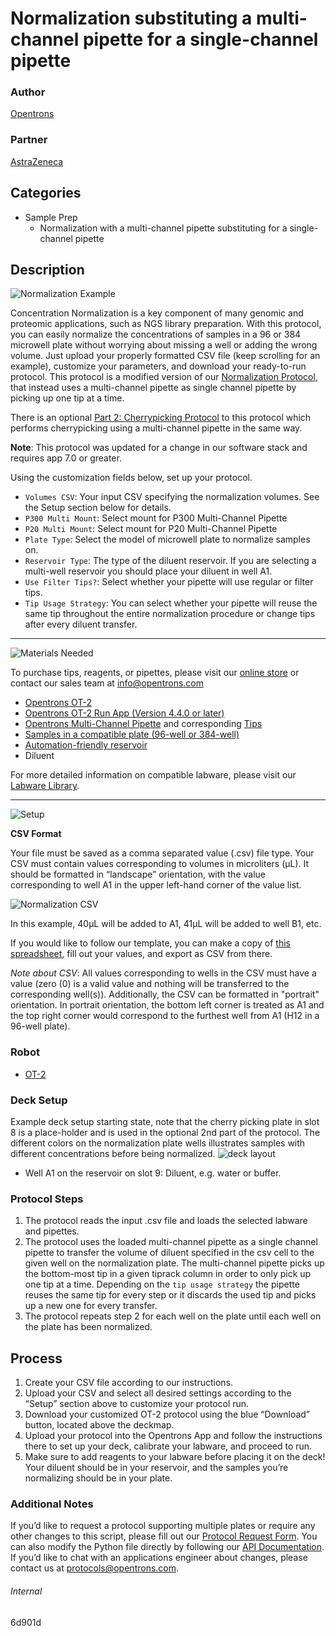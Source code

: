 # Normalization substituting a multi-channel pipette for a single-channel pipette

### Author
[Opentrons](https://opentrons.com/)

### Partner
[AstraZeneca](https://www.astrazeneca.com/)



## Categories
* Sample Prep
	* Normalization with a multi-channel pipette substituting for a single-channel pipette


## Description
![Normalization Example](https://opentrons-protocol-library-website.s3.amazonaws.com/custom-README-images/normalization/normalization_example.png)

Concentration Normalization is a key component of many genomic and proteomic applications, such as NGS library preparation. With this protocol, you can easily normalize the concentrations of samples in a 96 or 384 microwell plate without worrying about missing a well or adding the wrong volume. Just upload your properly formatted CSV file (keep scrolling for an example), customize your parameters, and download your ready-to-run protocol. This protocol is a modified version of our [Normalization Protocol](https://protocols.opentrons.com/protocol/normalization), that instead uses a multi-channel pipette as single channel pipette by picking up one tip at a time.

There is an optional [Part 2: Cherrypicking Protocol](https://protocols.opentrons.com/protocol/6d901d-2) to this protocol which performs cherrypicking using a multi-channel pipette in the same way.

**Note**: This protocol was updated for a change in our software stack and requires app 7.0 or greater.

Using the customization fields below, set up your protocol.
* `Volumes CSV`: Your input CSV specifying the normalization volumes. See the Setup section below for details.
* `P300 Multi Mount`: Select mount for P300 Multi-Channel Pipette
* `P20 Multi Mount`: Select mount for P20 Multi-Channel Pipette
* `Plate Type`: Select the model of microwell plate to normalize samples on.
* `Reservoir Type`: The type of the diluent reservoir. If you are selecting a multi-well reservoir you should place your diluent in well A1.
* `Use Filter Tips?`: Select whether your pipette will use regular or filter tips.
* `Tip Usage Strategy`: You can select whether your pipette will reuse the same tip throughout the entire normalization procedure or change tips after every diluent transfer.

---

![Materials Needed](https://s3.amazonaws.com/opentrons-protocol-library-website/custom-README-images/001-General+Headings/materials.png)

To purchase tips, reagents, or pipettes, please visit our [online store](https://shop.opentrons.com/) or contact our sales team at [info@opentrons.com](mailto:info@opentrons.com)

* [Opentrons OT-2](https://shop.opentrons.com/collections/ot-2-robot/products/ot-2)
* [Opentrons OT-2 Run App (Version 4.4.0 or later)](https://opentrons.com/ot-app/)
* [Opentrons Multi-Channel Pipette](https://shop.opentrons.com/8-channel-electronic-pipette/) and corresponding [Tips](https://shop.opentrons.com/collections/opentrons-tips)
* [Samples in a compatible plate (96-well or 384-well)](https://labware.opentrons.com/?category=wellPlate)
* [Automation-friendly reservoir](https://labware.opentrons.com/?category=reservoir)
* Diluent

For more detailed information on compatible labware, please visit our [Labware Library](https://labware.opentrons.com/).


---

![Setup](https://s3.amazonaws.com/opentrons-protocol-library-website/custom-README-images/001-General+Headings/Setup.png)

**CSV Format**

Your file must be saved as a comma separated value (.csv) file type. Your CSV must contain values corresponding to volumes in microliters (μL). It should be formatted in “landscape” orientation, with the value corresponding to well A1 in the upper left-hand corner of the value list.

![Normalization CSV](https://opentrons-protocol-library-website.s3.amazonaws.com/custom-README-images/normalization/normalization_csv.png)

In this example, 40μL will be added to A1, 41μL will be added to well B1, etc.

If you would like to follow our template, you can make a copy of [this spreadsheet](https://opentrons-protocol-library-website.s3.amazonaws.com/Technical+Notes/normalization/Opentrons+Normalization+Template.xlsx), fill out your values, and export as CSV from there.

*Note about CSV*: All values corresponding to wells in the CSV must have a value (zero (0) is a valid value and nothing will be transferred to the corresponding well(s)). Additionally, the CSV can be formatted in "portrait" orientation. In portrait orientation, the bottom left corner is treated as A1 and the top right corner would correspond to the furthest well from A1 (H12 in a 96-well plate).


### Robot
* [OT-2](https://opentrons.com/ot-2)

### Deck Setup
Example deck setup starting state, note that the cherry picking plate in slot 8 is a place-holder and is used in the optional 2nd part of the protocol. The different colors on the normalization plate wells illustrates samples with different concentrations before being normalized.
![deck layout](https://opentrons-protocol-library-website.s3.amazonaws.com/custom-README-images/6d901d/example_deck.jpg)
* Well A1 on the reservoir on slot 9: Diluent, e.g. water or buffer.

### Protocol Steps
1. The protocol reads the input .csv file and loads the selected labware and pipettes.
2. The protocol uses the loaded multi-channel pipette as a single channel pipette to transfer the volume of diluent specified in the csv cell to the given well on the normalization plate. The multi-channel pipette picks up the bottom-most tip in a given tiprack column in order to only pick up one tip at a time. Depending on the `tip usage strategy` the pipette reuses the same tip for every step or it discards the used tip and picks up a new one for every transfer.
3. The protocol repeats step 2 for each well on the plate until each well on the plate has been normalized.

## Process

1. Create your CSV file according to our instructions.
2. Upload your CSV and select all desired settings according to the “Setup” section above to customize your protocol run.
3. Download your customized OT-2 protocol using the blue “Download” button, located above the deckmap.
4. Upload your protocol into the Opentrons App and follow the instructions there to set up your deck, calibrate your labware, and proceed to run.
5. Make sure to add reagents to your labware before placing it on the deck! Your diluent should be in your reservoir, and the samples you’re normalizing should be in your plate.

### Additional Notes

If you’d like to request a protocol supporting multiple plates or require any other changes to this script, please fill out our [Protocol Request Form](https://opentrons-protocol-dev.paperform.co/). You can also modify the Python file directly by following our [API Documentation](https://docs.opentrons.com/v2/). If you’d like to chat with an applications engineer about changes, please contact us at [protocols@opentrons.com](mailto:protocols@opentrons.com).

###### Internal
6d901d
